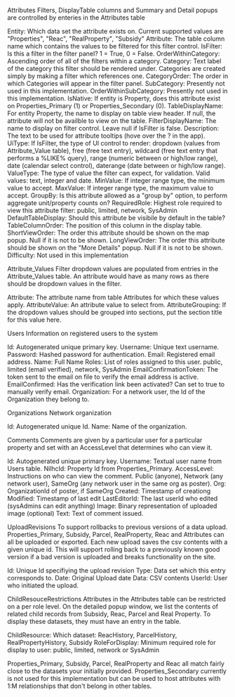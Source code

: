Attributes
Filters, DisplayTable columns and Summary and Detail popups are controlled by enteries in the Attributes table 

Entity: Which data set the attribute exists on.  Current supported values are "Properties", "Reac", "RealProperty", "Subsidy"
Attribute: The table column name which contains the values to be filtered for this filter control.
IsFilter: Is this a filter in the filter panel? 1 = True, 0 = False.
OrderWithinCategory: Ascending order of all of the filters within a category.
Category: Text label of the category this filter should be rendered under.  Categories are created simply by making a filter which references one.
CategoryOrder: The order in which Categories will appear in the filter panel.
SubCategory:  Presently not used in this implementation.
OrderWithinSubCategory: Presently not used in this implementation.
IsNative:  If entity is Property, does this attribute exist on Properties_Primary (1) or Properties_Secondary (0).
TableDisplayName: For entity Property, the name to display on table view header.  If null, the attribute will not be availble to view on the table.
FilterDisplayName: The name to display on filter control.  Leave null if IsFilter is false.
Description: The text to be used for attribute tooltips (hove over the ? in the app).
UiType: If IsFilter, the type of UI control to render: dropdown (values from Attribute_Value table), free (free text entry), wildcard (free text entry that performs a %LIKE% query), range (numeric between or high/low range), date (calendar select control), daterange (date between or high/low range).
ValueType: The type of value the filter can expect, for validation.  Valid values: text, integer and date.
MinValue: If integer range type, the minimum value to accept.
MaxValue: If integer range type, the maximum value to accept.
GroupBy: Is this attribute allowed as a "group by" option, to perform aggregate unit/property counts on?
RequiredRole: Highest role required to view this attribute filter: public, limited, network, SysAdmin
DefaultTableDisplay:  Should this attribute be visibile by default in the table?
TableColumnOrder: The position of this column in the display table.
ShortViewOrder: The order this attribute should be shown on the map popup.  Null if it is not to be shown.
LongViewOrder: The order this attribute should be shown on the "More Details" popup.  Null if it is not to be shown.
Difficulty: Not used in this implementation

Attribute_Values
Filter dropdown values are populated from entries in the Attribute_Values table. An attribute would have as many rows as there should be dropdown values in the filter.

Attribute: The attribute name from table Attributes for which these values apply.
AttributeValue: An attribute value to select from.
AttributeGrouping: If the dropdown values should be grouped into sections, put the section title for this value here.

Users
Information on registered users to the system

Id: Autogenerated unique primary key.
Username: Unique text username.
Password: Hashed password for authentication.
Email: Registered email address.
Name: Full Name
Roles: List of roles assigned to this user.  public, limited (email verified), network, SysAdmin
EmailConfirmationToken: The token sent to the email on file to verify the email address is active.
EmailConfirmed: Has the verification link been activated?  Can set to true to manually verify email.
Organization: For a network user, the Id of the Organization they belong to.

Organizations
Network organization

Id: Autogenerated unique Id.
Name: Name of the organization.

Comments
Comments are given by a particular user for a particular property and set with an AccessLevel that determines who can view it.

Id: Autogenerated unique primary key.
Username: Textual user name from Users table.
NilhcId: Property Id from Properties_Primary.
AccessLevel: Instructions on who can view the comment.  Public (anyone), Network (any network user), SameOrg (any network user in the same org as poster).
Org: OrganizationId of poster, if SameOrg
Created: Timestamp of creationg
Modified: Timestamp of last edit
LastEditorId: The last userId who edited (sysAdmins can edit anything)
Image: Binary representation of uploaded image (optional)
Text: Text of comment issued.

UploadRevisions
To support rollbacks to previous versions of a data upload.  Properties_Primary, Subsidy, Parcel, RealProperty, Reac and Attributes can all be uploaded or exported.  Each new upload saves the csv contents with a given unique id.  This will support rolling back to a previously known good version if a bad version is uploaded and breaks functionality on the site.

Id: Unique Id specifiying the upload revision
Type: Data set which this entry corresponds to.
Date: Original Upload date
Data: CSV contents
UserId: User who initiated the upload.

ChildResouceRestrictions
Attributes in the Attributes table can be restricted on a per role level.  On the detailed popup window, we list the contents of related child records from Subsidy, Reac, Parcel and Real Property.  To display these datasets, they must have an entry in the table.

ChildResource: Which dataset:  ReacHistory, ParcelHistory, RealPropertyHistory, Subsidy
RoleForDisplay: Minimum required role for display to user: public, limited, network or SysAdmin

Properties_Primary, Subsidy, Parcel, RealProperty and Reac all match fairly close to the datasets your initially provided.
Properties_Secondary currently is not used for this implementation but can be used to host attributes with 1:M relationships that don't belong in other tables.


